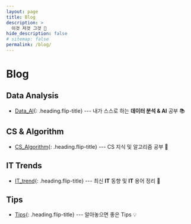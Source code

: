 ```yaml
---
layout: page
title: Blog
description: >
  이것 저것 그것 📝
hide_description: false
# sitemap: false
permalink: /blog/
---
```


# Blog

## Data Analysis

- [Data_AI]{: .heading.flip-title} --- 내가 스스로 하는 **데이터 분석 & AI** 공부 📚


## CS & Algorithm

- [CS_Algorithm]{: .heading.flip-title} --- CS 지식 및 알고리즘 공부 🧩

## IT Trends

- [IT_trend]{: .heading.flip-title} --- 최신 **IT** 동향 및 **IT** 용어 정리 📰

<!-- ## Back End

- [BackEnd]{: .heading.flip-title} --- 백엔드 공부 👩🏻‍💻 -->

## Tips

- [Tips]{: .heading.flip-title} --- 알아놓으면 좋은 Tips 💡



[Data_AI]: /blog/Data_AI
[IT_trend]: /blog/IT_trend
[CS_Algorithm]: /blog/CS
[BackEnd]: /blog/BackEnd
[2022_likelion]: /Data_AI/2022_likelion/
[Tips]: /blog/Tips